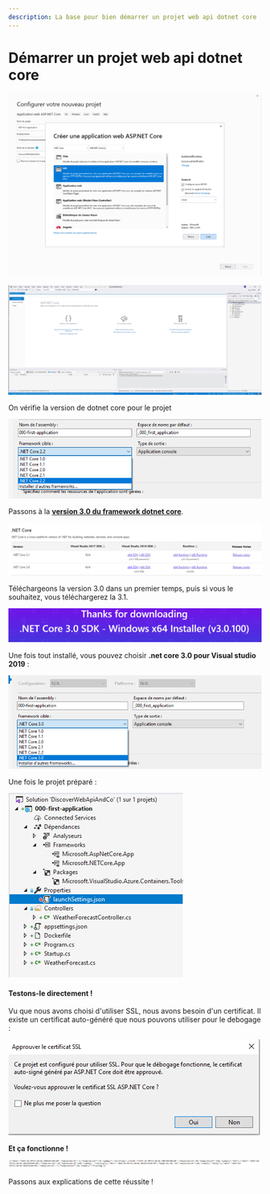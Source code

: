 ```yaml
---
description: La base pour bien démarrer un projet web api dotnet core
---
```


# Démarrer un projet web api dotnet core

![Choix du type de projet](../../.gitbook/assets/image%20%288%29.png)

![Le projet web api est cr&#xE9;&#xE9;](../../.gitbook/assets/image%20%2813%29.png)

On vérifie la version de dotnet core pour le projet

![](../../.gitbook/assets/image%20%289%29.png)

Passons à la [**version 3.0 du framework dotnet core**](https://dotnet.microsoft.com/download/visual-studio-sdks?utm_source=getdotnetsdk&utm_medium=referral).

![](../../.gitbook/assets/image.png)

Téléchargeons la version 3.0 dans un premier temps, puis si vous le souhaitez, vous téléchargerez la 3.1.

![](../../.gitbook/assets/image%20%2812%29.png)

Une fois tout installé, vous pouvez choisir **.net core 3.0 pour Visual studio 2019** :

![](../../.gitbook/assets/image%20%2815%29.png)



Une fois le projet préparé :

![](../../.gitbook/assets/image%20%2818%29.png)

#### Testons-le directement !

Vu que nous avons choisi d'utiliser SSL, nous avons besoin d'un certificat. Il existe un certificat auto-généré que nous pouvons utiliser pour le debogage : 

![](../../.gitbook/assets/image%20%287%29.png)



**Et ça fonctionne !** 

![premier json g&#xE9;n&#xE9;r&#xE9; par notre web api dotnet core](../../.gitbook/assets/image%20%2811%29.png)

Passons aux explications de cette réussite !

